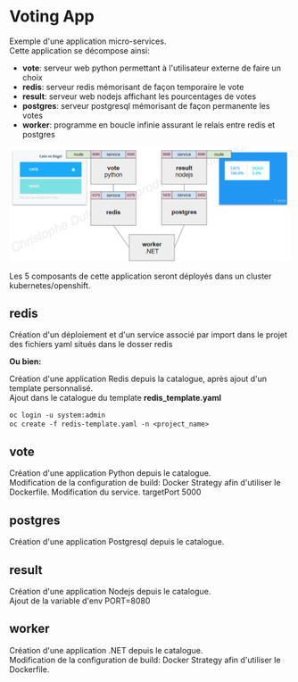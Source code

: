 # Voting App

Exemple d'une application micro-services.  
Cette application se décompose ainsi:  
- __vote__: serveur web python permettant à l'utilisateur externe de faire un choix
- __redis__: serveur redis mémorisant de façon temporaire le vote
- __result__: serveur web nodejs affichant les pourcentages de votes
- __postgres__: serveur postgresql mémorisant de façon permanente les votes
- __worker__: programme en boucle infinie assurant le relais entre redis et postgres 

![Schéma](/assets/voting-app-schema.png)

Les 5 composants de cette application seront déployés dans un cluster kubernetes/openshift.  

## redis
Création d'un déploiement et d'un service associé par import 
dans le projet des fichiers yaml situés dans le dosser redis  

**Ou bien:**  

Création d'une application Redis depuis la catalogue, après ajout d'un template personnalisé.  
Ajout dans le catalogue du template __redis_template.yaml__  

```
oc login -u system:admin
oc create -f redis-template.yaml -n <project_name>
```

## vote
Création d'une application Python depuis le catalogue.  
Modification de la configuration de build: Docker Strategy afin d'utiliser le Dockerfile.
Modification du service. targetPort 5000

## postgres
Création d'une application Postgresql depuis le catalogue.

## result
Création d'une application Nodejs depuis le catalogue.  
Ajout de la variable d'env PORT=8080

## worker
Création d'une application .NET depuis le catalogue.  
Modification de la configuration de build: Docker Strategy afin d'utiliser le Dockerfile.